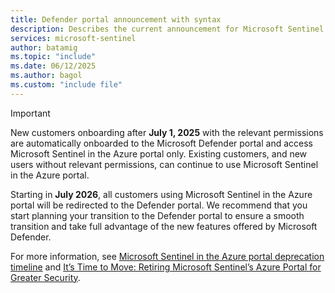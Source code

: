```yaml
---
title: Defender portal announcement with syntax
description: Describes the current announcement for Microsoft Sentinel in the Defender portal in an admon format.
services: microsoft-sentinel
author: batamig
ms.topic: "include"
ms.date: 06/12/2025
ms.author: bagol
ms.custom: "include file"
---
```


> [!IMPORTANT]
>New customers onboarding after **July 1, 2025** with the relevant permissions are automatically onboarded to the Microsoft Defender portal and access Microsoft Sentinel in the Azure portal only. Existing customers, and new users without relevant permissions, can continue to use Microsoft Sentinel in the Azure portal.
>
> Starting in **July 2026**, all customers using Microsoft Sentinel in the Azure portal will be redirected to the Defender portal. We recommend that you start planning your transition to the Defender portal to ensure a smooth transition and take full advantage of the new features offered by Microsoft Defender.
>
> For more information, see [Microsoft Sentinel in the Azure portal deprecation timeline](../overview.md#microsoft-sentinel-in-the-azure-portal-deprecation-timeline) and [It’s Time to Move: Retiring Microsoft Sentinel’s Azure Portal for Greater Security](https://aka.ms/time-to-move-to-defender).
